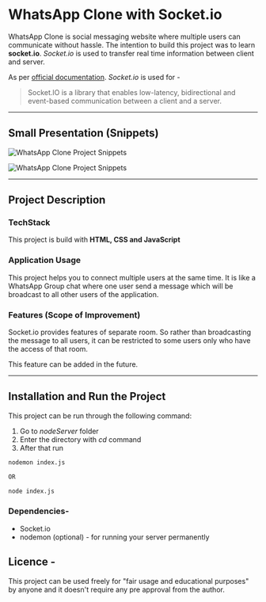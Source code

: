 # WhatsApp Clone with Socket.io

WhatsApp Clone is social messaging website where multiple users can communicate without hassle. The intention to build this project was to learn **socket.io**. *Socket.io* is used to transfer real time information between client and server.  

As per [official documentation](https://socket.io/docs/v4/ "Socket.io documentation"). *Socket.io* is used for - 

> Socket.IO is a library that enables low-latency, bidirectional and event-based communication between a client and a server.

<!-- Horizontal Line -->
___

## Small Presentation (Snippets)

![WhatsApp Clone Project Snippets ](./client/Screenshot%20(104).png)

![WhatsApp Clone Project Snippets ](./client/Screenshot%20(105).png)

- - -

## Project Description

### TechStack 
This project is build with **HTML, CSS and JavaScript**

### Application Usage 
This project helps you to connect multiple users at the same time. It is like a WhatsApp Group chat where one user send a message which will be broadcast to all other users of the application. 

### Features (Scope of Improvement)
Socket.io provides features of separate room. So rather than broadcasting the message to all users, it can be restricted to some users only who have the access of that room. 

This feature can be added in the future. 

___

## Installation and Run the Project
This project can be run through the following command: 

1. Go to *nodeServer* folder  
1. Enter the directory with *cd* command
1. After that run 

```bash
nodemon index.js 

OR 

node index.js
```
### Dependencies- 

* Socket.io
* nodemon (optional) - for running your server permanently


## Licence - 

This project can be used freely for "fair usage and educational purposes" by anyone and it doesn't require any pre approval from the author. 
